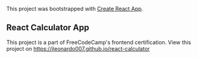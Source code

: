 This project was bootstrapped with [Create React App](https://github.com/facebook/create-react-app).

## React Calculator App
This project is a part of FreeCodeCamp's frontend certification.
View this project on https://jleonardo007.github.io/react-calculator